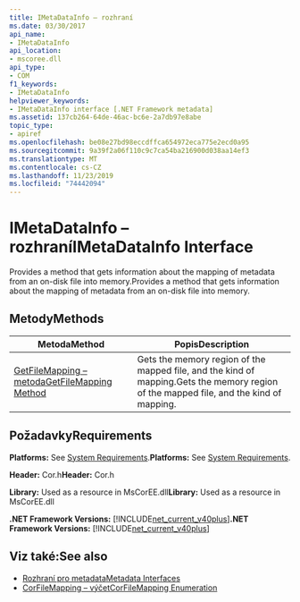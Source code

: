 ```yaml
---
title: IMetaDataInfo – rozhraní
ms.date: 03/30/2017
api_name:
- IMetaDataInfo
api_location:
- mscoree.dll
api_type:
- COM
f1_keywords:
- IMetaDataInfo
helpviewer_keywords:
- IMetaDataInfo interface [.NET Framework metadata]
ms.assetid: 137cb264-64de-46ac-bc6e-2a7db97e8abe
topic_type:
- apiref
ms.openlocfilehash: be08e27bd98eccdffca654972eca775e2ecd0a95
ms.sourcegitcommit: 9a39f2a06f110c9c7ca54ba216900d038aa14ef3
ms.translationtype: MT
ms.contentlocale: cs-CZ
ms.lasthandoff: 11/23/2019
ms.locfileid: "74442094"
---
```

# <a name="imetadatainfo-interface"></a><span data-ttu-id="2a663-102">IMetaDataInfo – rozhraní</span><span class="sxs-lookup"><span data-stu-id="2a663-102">IMetaDataInfo Interface</span></span>
<span data-ttu-id="2a663-103">Provides a method that gets information about the mapping of metadata from an on-disk file into memory.</span><span class="sxs-lookup"><span data-stu-id="2a663-103">Provides a method that gets information about the mapping of metadata from an on-disk file into memory.</span></span>  
  
## <a name="methods"></a><span data-ttu-id="2a663-104">Metody</span><span class="sxs-lookup"><span data-stu-id="2a663-104">Methods</span></span>  
  
|<span data-ttu-id="2a663-105">Metoda</span><span class="sxs-lookup"><span data-stu-id="2a663-105">Method</span></span>|<span data-ttu-id="2a663-106">Popis</span><span class="sxs-lookup"><span data-stu-id="2a663-106">Description</span></span>|  
|------------|-----------------|  
|[<span data-ttu-id="2a663-107">GetFileMapping – metoda</span><span class="sxs-lookup"><span data-stu-id="2a663-107">GetFileMapping Method</span></span>](../../../../docs/framework/unmanaged-api/metadata/imetadatainfo-getfilemapping-method.md)|<span data-ttu-id="2a663-108">Gets the memory region of the mapped file, and the kind of mapping.</span><span class="sxs-lookup"><span data-stu-id="2a663-108">Gets the memory region of the mapped file, and the kind of mapping.</span></span>|  
  
## <a name="requirements"></a><span data-ttu-id="2a663-109">Požadavky</span><span class="sxs-lookup"><span data-stu-id="2a663-109">Requirements</span></span>  
 <span data-ttu-id="2a663-110">**Platforms:** See [System Requirements](../../../../docs/framework/get-started/system-requirements.md).</span><span class="sxs-lookup"><span data-stu-id="2a663-110">**Platforms:** See [System Requirements](../../../../docs/framework/get-started/system-requirements.md).</span></span>  
  
 <span data-ttu-id="2a663-111">**Header:** Cor.h</span><span class="sxs-lookup"><span data-stu-id="2a663-111">**Header:** Cor.h</span></span>  
  
 <span data-ttu-id="2a663-112">**Library:** Used as a resource in MsCorEE.dll</span><span class="sxs-lookup"><span data-stu-id="2a663-112">**Library:** Used as a resource in MsCorEE.dll</span></span>  
  
 <span data-ttu-id="2a663-113">**.NET Framework Versions:** [!INCLUDE[net_current_v40plus](../../../../includes/net-current-v40plus-md.md)]</span><span class="sxs-lookup"><span data-stu-id="2a663-113">**.NET Framework Versions:** [!INCLUDE[net_current_v40plus](../../../../includes/net-current-v40plus-md.md)]</span></span>  
  
## <a name="see-also"></a><span data-ttu-id="2a663-114">Viz také:</span><span class="sxs-lookup"><span data-stu-id="2a663-114">See also</span></span>

- [<span data-ttu-id="2a663-115">Rozhraní pro metadata</span><span class="sxs-lookup"><span data-stu-id="2a663-115">Metadata Interfaces</span></span>](../../../../docs/framework/unmanaged-api/metadata/metadata-interfaces.md)
- [<span data-ttu-id="2a663-116">CorFileMapping – výčet</span><span class="sxs-lookup"><span data-stu-id="2a663-116">CorFileMapping Enumeration</span></span>](../../../../docs/framework/unmanaged-api/metadata/corfilemapping-enumeration.md)
